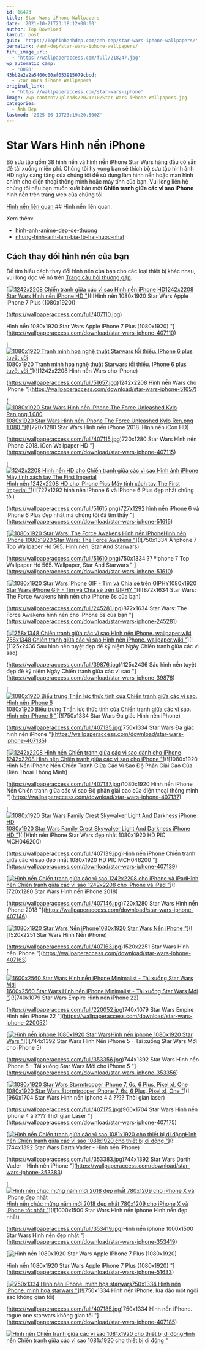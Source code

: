 ```yaml
---
id: 16473
title: Star Wars iPhone Wallpapers
date: '2021-10-21T23:18:12+00:00'
author: Top Download
layout: post
guid: 'https://Tophinhanhdep.com/anh-dep/star-wars-iphone-wallpapers/'
permalink: /anh-dep/star-wars-iphone-wallpapers/
fifu_image_url:
  - 'https://wallpaperaccess.com/full/218247.jpg'
wp_automatic_camp:
  - '8098'
43bb2a2a2a5400c00af053915079cbcd:
  - Star Wars iPhone Wallpapers
original_link:
  - 'https://wallpaperaccess.com/star-wars-iphone'
image: /wp-content/uploads/2021/10/Star-Wars-iPhone-Wallpapers.jpg
categories:
  - Ảnh Đẹp
lastmod: '2025-06-19T23:19:20.500Z'
---
```

# Star Wars Hình nền iPhone

Bộ sưu tập gồm 38 hình nền và hình nền iPhone Star Wars hàng đầu có sẵn để tải xuống miễn phí. Chúng tôi hy vọng bạn sẽ thích bộ sưu tập hình ảnh HD ngày càng tăng của chúng tôi để sử dụng làm hình nền hoặc màn hình chính cho điện thoại thông minh hoặc máy tính của bạn. Vui lòng liên hệ chúng tôi nếu bạn muốn xuất bản một **Chiến tranh giữa các vì sao iPhone** hình nền trên trang web của chúng tôi.

[Hình nền liên quan ](#related) ## Hình nền liên quan.

   
 Xem thêm:

   
- [hinh-anh-anime-dep-de-thuong](https://tophinhanhdep.com/anh-anime/hinh-anh-anime-dep-de-thuong/)
- [nhung-hinh-anh-lam-bia-fb-hai-huoc-nhat](https://tophinhanhdep.com/anh-bia/nhung-hinh-anh-lam-bia-fb-hai-huoc-nhat/)

## Cách thay đổi hình nền của bạn

Để tìm hiểu cách thay đổi hình nền của bạn cho các loại thiết bị khác nhau, vui lòng đọc về nó trên [Trang câu hỏi thường gặp](https://tophinhanhdep.com/faq/).

  
[[![1242x2208 Chiến tranh giữa các vì sao Hình nền iPhone HD](https://wallpaperaccess.com/full/218247.jpg)1242x2208 Star Wars Hình nền iPhone HD "](https://wallpaperaccess.com/download/star-wars-iphone-218247)](![Hình nền 1080x1920 Star Wars Apple IPhone 7 Plus (1080x1920))

(https://wallpaperaccess.com/full/407110.jpg)

Hình nền 1080x1920 Star Wars Apple IPhone 7 Plus (1080x1920) "](https://wallpaperaccess.com/download/star-wars-iphone-407110)

[[![1080x1920 Tranh minh họa nghệ thuật Starwars tối thiểu.  IPhone 6 plus tuyệt vời](https://wallpaperaccess.com/full/217970.jpg)1080x1920 Tranh minh họa nghệ thuật Starwars tối thiểu. IPhone 6 plus tuyệt vời "](https://wallpaperaccess.com/download/star-wars-iphone-217970)](![1242x2208 Hình nền Wars cho iPhone)

(https://wallpaperaccess.com/full/51657.jpg)1242x2208 Hình nền Wars cho iPhone "](https://wallpaperaccess.com/download/star-wars-iphone-51657)

[[![1080x1920 Star Wars Hình nền iPhone The Force Unleashed Kylo Ren.png 1.080](https://wallpaperaccess.com/full/407113.png)1080x1920 Star Wars Hình nền iPhone The Force Unleashed Kylo Ren.png 1.080 "](https://wallpaperaccess.com/download/star-wars-iphone-407113)](![720x1280 Star Wars Hình nền iPhone 2018. Hình nền iCon HD)

(https://wallpaperaccess.com/full/407115.jpg)720x1280 Star Wars Hình nền iPhone 2018. iCon Wallpaper HD "](https://wallpaperaccess.com/download/star-wars-iphone-407115)

[[![1242x2208 Hình nền HD cho Chiến tranh giữa các vì sao Hình ảnh iPhone Máy tính xách tay The First Imperial](https://wallpaperaccess.com/full/407126.jpg)Hình nền 1242x2208 HD cho iPhone Pics Máy tính xách tay The First Imperial "](https://wallpaperaccess.com/download/star-wars-iphone-407126)](![727x1292 hình nền iPhone 6 và iPhone 6 Plus đẹp nhất chúng tôi)

(https://wallpaperaccess.com/full/51615.png)727x1292 hình nền iPhone 6 và iPhone 6 Plus đẹp nhất mà chúng tôi đã tìm thấy "](https://wallpaperaccess.com/download/star-wars-iphone-51615)

[[![1080x1920 Star Wars: The Force Awakens Hình nền iPhone](https://wallpaperaccess.com/full/278595.jpg)Hình nền iPhone 1080x1920 Star Wars: The Force Awakens "](https://wallpaperaccess.com/download/star-wars-iphone-278595)](![750x1334 Âºiphone 7 Top Wallpaper Hd 565. Hình nền, Star And Starwars)

(https://wallpaperaccess.com/full/51610.png)750x1334 ?? ºiphone 7 Top Wallpaper Hd 565. Wallpaper, Star And Starwars " ](https://wallpaperaccess.com/download/star-wars-iphone-51610)

[[![1080x1920 Star Wars iPhone GIF - Tìm và Chia sẻ trên GIPHY](https://wallpaperaccess.com/full/199862.gif)1080x1920 Star Wars iPhone GIF - Tìm và Chia sẻ trên GIPHY "](https://wallpaperaccess.com/download/star-wars-iphone-199862)](![872x1634 Star Wars: The Force Awakens hình nền cho iPhone 6s của bạn)

(https://wallpaperaccess.com/full/245281.jpg)872x1634 Star Wars: The Force Awakens hình nền cho iPhone 6s của bạn "](https://wallpaperaccess.com/download/star-wars-iphone-245281)

[[![758x1348 Chiến tranh giữa các vì sao Hình nền iPhone.  wallpaper.wiki](https://wallpaperaccess.com/full/353690.jpg)758x1348 Chiến tranh giữa các vì sao Hình nền iPhone. wallpaper.wiki "](https://wallpaperaccess.com/download/star-wars-iphone-353690)](![1125x2436 Sáu hình nền tuyệt đẹp để kỷ niệm Ngày Chiến tranh giữa các vì sao)

(https://wallpaperaccess.com/full/39876.jpg)1125x2436 Sáu hình nền tuyệt đẹp để kỷ niệm Ngày Chiến tranh giữa các vì sao "](https://wallpaperaccess.com/download/star-wars-iphone-39876)

[[![1080x1920 Biểu trưng Thần lực thức tỉnh của Chiến tranh giữa các vì sao.  Hình nền iPhone 6](https://wallpaperaccess.com/full/218240.jpg)1080x1920 Biểu trưng Thần lực thức tỉnh của Chiến tranh giữa các vì sao. Hình nền iPhone 6 "](https://wallpaperaccess.com/download/star-wars-iphone-218240)](![750x1334 Star Wars Đa giác Hình nền iPhone)

(https://wallpaperaccess.com/full/407135.jpg)750x1334 Star Wars Đa giác hình nền iPhone "](https://wallpaperaccess.com/download/star-wars-iphone-407135)

[[![1242x2208 Hình nền Chiến tranh giữa các vì sao dành cho iPhone](https://wallpaperaccess.com/full/353682.jpg)1242x2208 Hình nền Chiến tranh giữa các vì sao cho iPhone "](https://wallpaperaccess.com/download/star-wars-iphone-353682)](![1080x1920 Hình Nền iPhone Nền Chiến Tranh Giữa Các Vì Sao Độ Phân Giải Cao Của Điện Thoại Thông Minh)

(https://wallpaperaccess.com/full/407137.jpg)1080x1920 Hình nền iPhone Nền Chiến tranh giữa các vì sao Độ phân giải cao của điện thoại thông minh "](https://wallpaperaccess.com/download/star-wars-iphone-407137)

[[![1080x1920 Star Wars Family Crest Skywalker Light And Darkness iPhone HD](https://wallpaperaccess.com/full/245515.jpg)1080x1920 Star Wars Family Crest Skywalker Light And Darkness iPhone HD "](https://wallpaperaccess.com/download/star-wars-iphone-245515)](![Hình nền iPhone Star Wars đẹp nhất 1080x1920 HD PIC MCH046200)

(https://wallpaperaccess.com/full/407139.jpg)Hình nền iPhone Chiến tranh giữa các vì sao đẹp nhất 1080x1920 HD PIC MCH046200 "](https://wallpaperaccess.com/download/star-wars-iphone-407139)

[[![Hình nền Chiến tranh giữa các vì sao 1242x2208 cho iPhone và iPad](https://wallpaperaccess.com/full/407143.jpg)Hình nền Chiến tranh giữa các vì sao 1242x2208 cho iPhone và iPad "](https://wallpaperaccess.com/download/star-wars-iphone-407143)](![720x1280 Star Wars Hình nền iPhone 2018)

(https://wallpaperaccess.com/full/407146.jpg)720x1280 Star Wars Hình nền iPhone 2018 "](https://wallpaperaccess.com/download/star-wars-iphone-407146)

[[![1080x1920 Star Wars Nền iPhone](https://wallpaperaccess.com/full/407154.jpg)1080x1920 Star Wars Nền iPhone "](https://wallpaperaccess.com/download/star-wars-iphone-407154)](![1520x2251 Star Wars Hình Nền iPhone)

(https://wallpaperaccess.com/full/407163.jpg)1520x2251 Star Wars Hình nền iPhone "](https://wallpaperaccess.com/download/star-wars-iphone-407163)

[[![1600x2560 Star Wars Hình nền iPhone Minimalist - Tải xuống Star Wars Mới](https://wallpaperaccess.com/full/217947.jpg)1600x2560 Star Wars Hình nền iPhone Minimalist - Tải xuống Star Wars Mới "](https://wallpaperaccess.com/download/star-wars-iphone-217947)](![740x1079 Star Wars Empire Hình nền iPhone 22)

(https://wallpaperaccess.com/full/220052.jpg)740x1079 Star Wars Empire Hình nền iPhone 22 "](https://wallpaperaccess.com/download/star-wars-iphone-220052)

[[![Hình nền iphone 1080x1920 Star Wars](https://wallpaperaccess.com/full/353706.jpg)Hình nền iphone 1080x1920 Star Wars "](https://wallpaperaccess.com/download/star-wars-iphone-353706)](![744x1392 Star Wars Hình Nền iPhone 5 - Tải xuống Star Wars Mới cho iPhone 5)

(https://wallpaperaccess.com/full/353356.jpg)744x1392 Star Wars Hình nền iPhone 5 - Tải xuống Star Wars Mới cho iPhone 5 "](https://wallpaperaccess.com/download/star-wars-iphone-353356)

[[![1080x1920 Star Wars Stormtrooper iPhone 7, 6s, 6 Plus, Pixel xl, One](https://wallpaperaccess.com/full/407174.jpg)1080x1920 Star Wars Stormtrooper iPhone 7, 6s, 6 Plus, Pixel xl, One "](https://wallpaperaccess.com/download/star-wars-iphone-407174)](![960x1704 Star Wars Hình nền Iphone 4 â ????  Thời gian laser)

(https://wallpaperaccess.com/full/407175.jpg)960x1704 Star Wars Hình nền Iphone 4 â ???? Thời gian Laser "](https://wallpaperaccess.com/download/star-wars-iphone-407175)

[[![Hình nền Chiến tranh giữa các vì sao 1081x1920 cho thiết bị di động](https://wallpaperaccess.com/full/39906.jpg)Hình nền Chiến tranh giữa các vì sao 1081x1920 cho thiết bị di động "](https://wallpaperaccess.com/download/star-wars-iphone-39906)](![744x1392 Star Wars Darth Vader - Hình nền iPhone)

(https://wallpaperaccess.com/full/353383.jpg)744x1392 Star Wars Darth Vader - Hình nền iPhone "](https://wallpaperaccess.com/download/star-wars-iphone-353383)

[[![Hình nền chúc mừng năm mới 2018 đẹp nhất 780x1209 cho iPhone X và iPhone đẹp nhất](https://wallpaperaccess.com/full/150376.png)Hình nền chúc mừng năm mới 2018 đẹp nhất 780x1209 cho iPhone X và iPhone tốt nhất "](https://wallpaperaccess.com/download/star-wars-iphone-150376)](![1000x1500 Star Wars Hình nền iphone Hình nền đẹp nhất)

(https://wallpaperaccess.com/full/353419.jpg)Hình nền iphone 1000x1500 Star Wars Hình nền đẹp nhất "](https://wallpaperaccess.com/download/star-wars-iphone-353419)

[![Hình nền 1080x1920 Star Wars Apple IPhone 7 Plus (1080x1920)](https://wallpaperaccess.com/full/51633.jpg)

Hình nền 1080x1920 Star Wars Apple IPhone 7 Plus (1080x1920) "](https://wallpaperaccess.com/download/star-wars-iphone-51633)

[[![750x1334 Hình nền iPhone.  minh họa starwars](https://wallpaperaccess.com/full/407184.jpg)750x1334 Hình nền iPhone. minh họa starwars "](https://wallpaperaccess.com/download/star-wars-iphone-407184)](![750x1334 Hình nền iPhone.  lừa đảo một ngôi sao không gian tối)

(https://wallpaperaccess.com/full/407185.jpg)750x1334 Hình nền iPhone. rogue one starwars không gian tối "](https://wallpaperaccess.com/download/star-wars-iphone-407185)

[![Hình nền Chiến tranh giữa các vì sao 1081x1920 cho thiết bị di động](https://wallpaperaccess.com/full/407186.jpg)Hình nền Chiến tranh giữa các vì sao 1081x1920 cho thiết bị di động "](https://wallpaperaccess.com/download/star-wars-iphone-407186)

